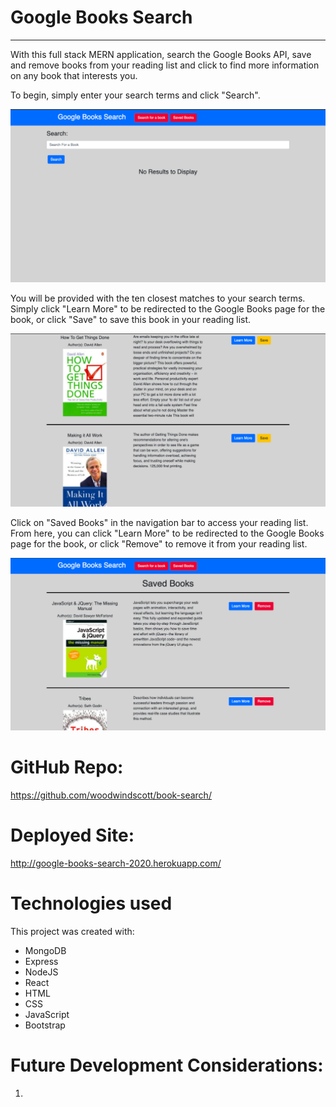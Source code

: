 # Google Books Search
<hr>

With this full stack MERN application, search the Google Books API, save and remove books from your reading list and click to find more information on any book that interests you.

To begin, simply enter your search terms and click "Search".

<img src="assets/google-books-1.png" alt="Google Books Search Home Page">

You will be provided with the ten closest matches to your search terms.  Simply click "Learn More" to be redirected to the Google Books page for the book, or click "Save" to save this book in your reading list.

<img src="assets/google-books-2.png" alt="Google Books Search Results">

Click on "Saved Books" in the navigation bar to access your reading list.  From here, you can click "Learn More" to be redirected to the Google Books page for the book, or click "Remove" to remove it from your reading list.

<img src="assets/google-books-3.png" alt="Google Books Search Saved Books">

# GitHub Repo:
https://github.com/woodwindscott/book-search/

# Deployed Site:
http://google-books-search-2020.herokuapp.com/

# Technologies used
This project was created with:
* MongoDB
* Express
* NodeJS
* React
* HTML
* CSS
* JavaScript
* Bootstrap

# Future Development Considerations:
1. 

